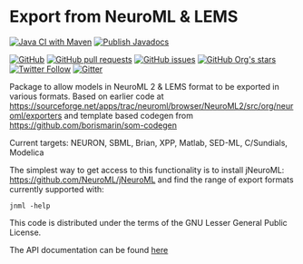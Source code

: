 Export from NeuroML & LEMS
==========================

[![Java CI with Maven](https://github.com/NeuroML/org.neuroml.export/actions/workflows/ci.yml/badge.svg)](https://github.com/NeuroML/org.neuroml.export/actions/workflows/ci.yml) [![Publish Javadocs](https://github.com/NeuroML/org.neuroml.export/actions/workflows/docs.yml/badge.svg)](https://github.com/NeuroML/org.neuroml.export/actions/workflows/docs.yml)

[![GitHub](https://img.shields.io/github/license/NeuroML/org.neuroml.export)](https://github.com/NeuroML/org.neuroml.export/blob/master/LICENSE.lesser)
[![GitHub pull requests](https://img.shields.io/github/issues-pr/NeuroML/org.neuroml.export)](https://github.com/NeuroML/org.neuroml.export/pulls)
[![GitHub issues](https://img.shields.io/github/issues/NeuroML/org.neuroml.export)](https://github.com/NeuroML/org.neuroml.export/issues)
[![GitHub Org's stars](https://img.shields.io/github/stars/NeuroML?style=social)](https://github.com/NeuroML)
[![Twitter Follow](https://img.shields.io/twitter/follow/NeuroML?style=social)](https://twitter.com/NeuroML)
[![Gitter](https://badges.gitter.im/NeuroML/community.svg)](https://gitter.im/NeuroML/community?utm_source=badge&utm_medium=badge&utm_campaign=pr-badge)

Package to allow models in NeuroML 2 & LEMS format to be exported in various formats.
Based on earlier code at https://sourceforge.net/apps/trac/neuroml/browser/NeuroML2/src/org/neuroml/exporters 
and template based codegen from https://github.com/borismarin/som-codegen

Current targets: NEURON, SBML, Brian, XPP, Matlab, SED-ML, C/Sundials, Modelica

The simplest way to get access to this functionality is to install jNeuroML: https://github.com/NeuroML/jNeuroML
and find the range of export formats currently supported with:

    jnml -help
        
This code is distributed under the terms of the GNU Lesser General Public License.

The API documentation can be found [here](http://neuroml.github.io/org.neuroml.export/)


